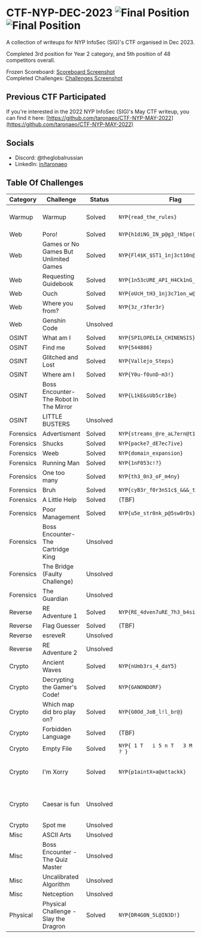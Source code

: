 # CTF-NYP-DEC-2023 ![Final Position](<https://img.shields.io/badge/Final_Position_(Overall)-5th_Place-brightgreen?style=for-the-badge>) ![Final Position](<https://img.shields.io/badge/Final_Position_(Year_2_Category)-3rd_Place-brightgreen?style=for-the-badge>)

A collection of writeups for NYP InfoSec (SIG)'s CTF organised in Dec 2023.

Completed 3rd position for Year 2 category, and 5th position of 48 competitors overall.

Frozen Scoreboard: [Scoreboard Screenshot](.files/.scoreboard.png) <br />
Completed Challenges: [Challenges Screenshot](.files/.challenges.png)

## Previous CTF Participated

If you're interested in the 2022 NYP InfoSec (SIG)'s May CTF writeup, you can find it here:
[https://github.com/taronaeo/CTF-NYP-MAY-2022](https://github.com/taronaeo/CTF-NYP-MAY-2022)

## Socials

- Discord: @theglobalrussian
- LinkedIn: [in/taronaeo](https://linkedin.com/in/taronaeo)

## Table Of Challenges

| Category  | Challenge                              | Status   | Flag                                       | Writeup                                                                                                              | Files                                                                                                                                       |
| --------- | -------------------------------------- | -------- | ------------------------------------------ | -------------------------------------------------------------------------------------------------------------------- | ------------------------------------------------------------------------------------------------------------------------------------------- |
| Warmup    | Warmup                                 | Solved   | `NYP{read_the_rules}`                      | (No Writeup Required)                                                                                                |                                                                                                                                             |
| Web       | Poro!                                  | Solved   | `NYP{h1diNG_IN_p@g3_!N5pe(T}`              | (WIP)                                                                                                                |                                                                                                                                             |
| Web       | Games or No Games But Unlimited Games  | Solved   | `NYP{Fl4$K_$ST1_1nj3ct10n@1B2C3}`          | [(Here)](./web/gamesnogamesbutunlimitedgames.md)                                                                     |                                                                                                                                             |
| Web       | Requesting Guidebook                   | Solved   | `NYP{1n53cURE_AP1_H4Ck1nG_4_r00k1es}`      | [(Here)](./web/requestingguidebook.md)                                                                               |                                                                                                                                             |
| Web       | Ouch                                   | Solved   | `NYP{oUcH_tH3_1nj3c71on_w@s_p@infu1}`      | [(Here)](./web/ouch.md)                                                                                              |                                                                                                                                             |
| Web       | Where you from?                        | Solved   | `NYP{3z_r3fer3r}`                          | [(Here)](./web/whereyoufrom.md)                                                                                      |                                                                                                                                             |
| Web       | Genshin Code                           | Unsolved |                                            |                                                                                                                      |                                                                                                                                             |
| OSINT     | What am I                              | Solved   | `NYP{SPILOPELIA_CHINENSIS}`                | [(Here)](./osint/whatami.md)                                                                                         | [(image.jpeg)](.files/osint_what_am_i.jpeg)                                                                                                 |
| OSINT     | Find me                                | Solved   | `NYP{544886}`                              | [(Here)](./osint/findme.md)                                                                                          | [(image.jpg)](.files/osint_find_me.jpg)                                                                                                     |
| OSINT     | Glitched and Lost                      | Solved   | `NYP{Vallejo_Steps}`                       | (Link to Joshua)                                                                                                     | [(glitched.png)](.files/osint_glitched_and_lost.png)                                                                                        |
| OSINT     | Where am I                             | Solved   | `NYP{Y0u-f0unD-m3!}`                       | [(Here)](./osint/whereami.md)                                                                                        |                                                                                                                                             |
| OSINT     | Boss Encounter-The Robot In The Mirror | Solved   | `NYP{L1kE&sUb5cr1Be}`                      | [(Here)](./osint/robotinthemirror.md)                                                                                |                                                                                                                                             |
| OSINT     | LITTLE BUSTERS                         | Unsolved |                                            |                                                                                                                      |                                                                                                                                             |
| Forensics | Advertisment                           | Solved   | `NYP{streams_@re_aL7ern@t1ng}`             | [(Here)](./forensics/advertisement.md)                                                                               | [(flag.wim)](.files/forensics_advertisement.wim)                                                                                            |
| Forensics | Shucks                                 | Solved   | `NYP{packe7_dE7ec7ive}`                    | (WIP)                                                                                                                | [(shucks.pcapng)](.files/forensics_shucks.pcapng)                                                                                           |
| Forensics | Weeb                                   | Solved   | `NYP{domain_expansion}`                    | (WIP)                                                                                                                | [(bruh_moment.png)](.files/forensics_weeb.png)                                                                                              |
| Forensics | Running Man                            | Solved   | `NYP{1nF053c!?}`                           | (WIP)                                                                                                                | [(running-man.png)](.files/forensics_running_man.png)                                                                                       |
| Forensics | One too many                           | Solved   | `NYP{th3_0n3_oF_m4ny}`                     | (WIP)                                                                                                                | [(challenge.zip)](.files/forensics_running_man.png)                                                                                         |
| Forensics | Bruh                                   | Solved   | `NYP{cyB3r_f0r3nS1c$_&&&_t3chNoloG1es}`    | (WIP)                                                                                                                | [(something_is_wrong.webp)](.files/forensics_one_too_many.zip)                                                                              |
| Forensics | A Little Help                          | Solved   | (TBF)                                      | (WIP)                                                                                                                | [(johns_drive.zip)](.files/forensics_a_little_help.zip)                                                                                     |
| Forensics | Poor Management                        | Solved   | `NYP{u5e_str0nk_p@5sw0rDs}`                | (WIP)                                                                                                                | _(File too big)_                                                                                                                            |
| Forensics | Boss Encounter-The Cartridge King      | Unsolved |                                            |                                                                                                                      | [(Quest_For_The_Flag.png)](.files/forensics_boss_encounter_the_cartridge_king.png)                                                          |
| Forensics | The Bridge (Faulty Challenge)          | Unsolved |                                            |                                                                                                                      | [(bridge.png)](.files/forensics_the_bridge.png)                                                                                             |
| Forensics | The Guardian                           | Unsolved |                                            |                                                                                                                      | [(history.pcapng)](.files/forensics_the_guardian.pcapng)                                                                                    |
| Reverse   | RE Adventure 1                         | Solved   | `NYP{RE_4dven7uRE_7h3_b4siCs}`             | (WIP)                                                                                                                | [(chall)](.files/reverse_re_adventure_1)                                                                                                    |
| Reverse   | Flag Guesser                           | Solved   | (TBF)                                      | (WIP)                                                                                                                | [(flag_guesser)](.files/reverse_flag_guesser)                                                                                               |
| Reverse   | esreveR                                | Unsolved |                                            |                                                                                                                      | [(ouroboros.bin)](.files/reverse_esrever.bin) [(output.txt)](.files/reverse_esrever.txt)                                                    |
| Reverse   | RE Adventure 2                         | Unsolved |                                            |                                                                                                                      | [(chall)](.files/reverse_re_adventure_2)                                                                                                    |
| Crypto    | Ancient Waves                          | Solved   | `NYP{nUmb3rs_4_daY5}`                      | (WIP)                                                                                                                | [(Ancient_Waves.jpg)](.files/crypto_ancient_waves.jpg)                                                                                      |
| Crypto    | Decrypting the Gamer's Code!           | Solved   | `NYP{GANONDORF}`                           | (WIP)                                                                                                                | [(my-favourite-game-franchise.7z)](.files/crypto_decrypting_the_gamers_code.7z) [(clues.png)](.files/crypto_decrypting_the_gamers_code.png) |
| Crypto    | Which map did bro play on?             | Solved   | `NYP{G0Od_JoB_l!l_br@}`                    | (WIP)                                                                                                                | [(which_map_did_bro_play_on.py)](.files/crypto_which_map_did_bro_play_on.py)                                                                |
| Crypto    | Forbidden Language                     | Solved   | (TBF)                                      | (WIP)                                                                                                                | [(code.txt)](.files/crypto_forbidden_language.txt)                                                                                          |
| Crypto    | Empty File                             | Solved   | `NYP{ 1 T   i 5 n T   3 M p 7 Y   ! ! ? }` | (WIP)                                                                                                                | [(flag.txt)](.files/crypto_empty_file.txt)                                                                                                  |
| Crypto    | I'm Xorry                              | Solved   | `NYP{p1aintX+a@attackk}`                   | [(Lim Xuan Kai's Writeup)](https://github.com/limxuankai/CTF/blob/main/NYPInfosecDecCTF2023/Crypto/Im_Xorry.md)      | [(xorry.py)](.files/crypto_im_xorry.py)                                                                                                     |
| Crypto    | Caesar is fun                          | Unsolved |                                            | [(Lim Xuan Kai's Writeup)](https://github.com/limxuankai/CTF/blob/main/NYPInfosecDecCTF2023/Crypto/Ceaser_Is_Fun.md) | [(chall.py)](.files/crypto_caesar_is_fun.py) [(encrypted.txt)](.files/crypto_caesar_is_fun.txt)                                             |
| Crypto    | Spot me                                | Unsolved |                                            |                                                                                                                      | [(text.txt)](.files/crypto_spot_me.txt)                                                                                                     |
| Misc      | ASCII Arts                             | Unsolved |                                            |                                                                                                                      | [(scuffedascii.txt)](.files/misc_ascii_arts.txt)                                                                                            |
| Misc      | Boss Encounter - The Quiz Master       | Unsolved |                                            |                                                                                                                      |                                                                                                                                             |
| Misc      | Uncalibrated Algorithm                 | Unsolved |                                            |                                                                                                                      | [(Uncalibrated_algorithm.py)](.files/misc_uncalibrated_algorithm.py)                                                                        |
| Misc      | Netception                             | Unsolved |                                            |                                                                                                                      | [(ctf_challenge.pka)](.files/misc_netception.pka)                                                                                           |
| Physical  | Physical Challenge - Slay the Dragron  | Solved   | `NYP{DR4G0N_5L@IN3D!}`                     | (WIP)                                                                                                                |                                                                                                                                             |
